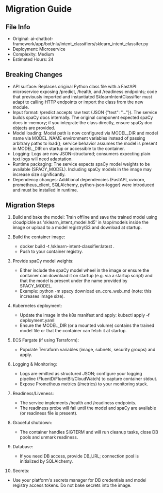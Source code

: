 # Migration Guide

## File Info
- Original: ai-chatbot-framework/app/bot/nlu/intent_classifiers/sklearn_intent_classifer.py
- Deployment: Microservice
- Complexity: Medium
- Estimated Hours: 24

## Breaking Changes
- API surface: Replaces original Python class file with a FastAPI microservice exposing /predict, /health, and /readiness endpoints; code that previously imported and instantiated SklearnIntentClassifier must adapt to calling HTTP endpoints or import the class from the new module.
- Input format: /predict accepts raw text (JSON {"text": "..."}). The service builds spaCy docs internally. The original component expected spaCy docs in-memory; if you integrate the class directly, ensure spaCy doc objects are provided.
- Model loading: Model path is now configured via MODEL_DIR and model name via MODEL_NAME environment variables instead of passing arbitrary paths to load(); service behavior assumes the model is present in MODEL_DIR on startup or accessible to the container.
- Logging: Logs are now JSON-structured; consumers expecting plain text logs will need adaptation.
- Runtime packaging: The service expects spaCy model weights to be available (SPACY_MODEL). Including spaCy models in the image may increase size significantly.
- Dependency changes: Additional dependencies (FastAPI, uvicorn, prometheus_client, SQLAlchemy, python-json-logger) were introduced and must be installed in runtime.

## Migration Steps
1) Build and bake the model: Train offline and save the trained model using cloudpickle as 'sklearn_intent_model.hd5' in /app/models inside the image or upload to a model registry/S3 and download at startup.

2) Build the container image:
   - docker build -t <registry>/sklearn-intent-classifier:latest .
   - Push to your container registry.

3) Provide spaCy model weights:
   - Either include the spaCy model wheel in the image or ensure the container can download it on startup (e.g. via a startup script) and that the model is present under the name provided by SPACY_MODEL.
   - Example: python -m spacy download en_core_web_md (note: this increases image size).

4) Kubernetes deployment:
   - Update the image in the k8s manifest and apply: kubectl apply -f deployment.yaml
   - Ensure the MODEL_DIR (or a mounted volume) contains the trained model file or that the container can fetch it at startup.

5) ECS Fargate (if using Terraform):
   - Populate Terraform variables (image, subnets, security groups) and apply.

6) Logging & Monitoring:
   - Logs are emitted as structured JSON; configure your logging pipeline (FluentD/FluentBit/CloudWatch) to capture container stdout.
   - Expose Prometheus metrics (/metrics) to your monitoring stack.

7) Readiness/Liveness:
   - The service implements /health and /readiness endpoints.
   - The readiness probe will fail until the model and spaCy are available (or readiness file is present).

8) Graceful shutdown:
   - The container handles SIGTERM and will run cleanup tasks, close DB pools and unmark readiness.

9) Database:
   - If you need DB access, provide DB_URL; connection pool is initialized by SQLAlchemy.

10) Secrets:
   - Use your platform's secrets manager for DB credentials and model registry access tokens. Do not bake secrets into the image.

